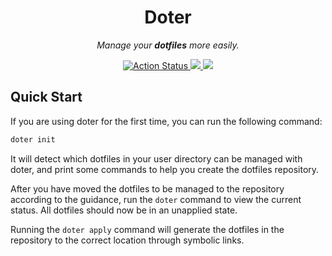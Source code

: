 <div align="center">
  <h1>Doter</h1>

  <p><i>Manage your <b>dotfiles</b> more easily.</i></p>

  <p>
    <a href="https://github.com/cqroot/doter/actions">
      <img src="https://github.com/cqroot/doter/workflows/test/badge.svg" alt="Action Status" />
    </a>
    <a href="https://github.com/cqroot/doter/blob/main/LICENSE">
      <img src="https://img.shields.io/github/license/cqroot/doter" />
    </a>
    <a href="https://github.com/cqroot/doter/issues">
      <img src="https://img.shields.io/github/issues/cqroot/doter" />
    </a>
  </p>
</div>

## Quick Start

If you are using doter for the first time, you can run the following command:

```bash
doter init
```

It will detect which dotfiles in your user directory can be managed with doter, and print some commands to help you create the dotfiles repository.

After you have moved the dotfiles to be managed to the repository according to the guidance, run the `doter` command to view the current status.
All dotfiles should now be in an unapplied state.

Running the `doter apply` command will generate the dotfiles in the repository to the correct location through symbolic links.
